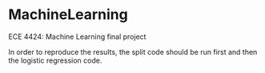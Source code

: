 # MachineLearning
ECE 4424: Machine Learning final project

In order to reproduce the results, the split code should be run first and then the logistic regression code.
